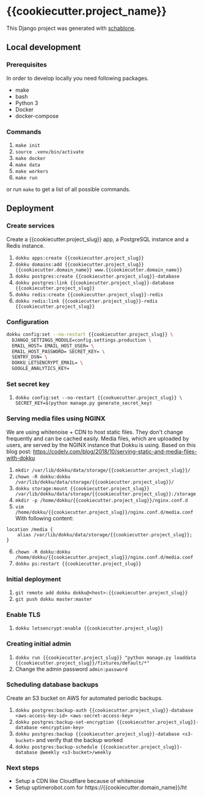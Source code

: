 # {{cookiecutter.project_name}}

This Django project was generated with [schablone](https://github.com/joseferben/schablone).

## Local development

### Prerequisites
In order to develop locally you need following packages.

- make
- bash
- Python 3
- Docker
- docker-compose

### Commands
1. `make init`
2. `source .venv/bin/activate`
3. `make docker`
4. `make data`
5. `make workers`
6. `make run`

or run `make` to get a list of all possible commands.

## Deployment

### Create services
Create a {{cookiecutter.project_slug}} app, a PostgreSQL instance and a Redis instance.
1. `dokku apps:create {{cookiecutter.project_slug}}`
2. `dokku domains:add {{cookiecutter.project_slug}} {{cookiecutter.domain_name}} www.{{cookiecutter.domain_name}}`
3. `dokku postgres:create {{cookiecutter.project_slug}}-database`
4. `dokku postgres:link {{cookiecutter.project_slug}}-database {{cookiecutter.project_slug}}`
5. `dokku redis:create {{cookiecutter.project_slug}}-redis`
6. `dokku redis:link {{cookiecutter.project_slug}}-redis {{cookiecutter.project_slug}}`

### Configuration
```sh
dokku config:set --no-restart {{cookiecutter.project_slug}} \
  DJANGO_SETTINGS_MODULE=config.settings.production \
  EMAIL_HOST= EMAIL_HOST_USER= \
  EMAIL_HOST_PASSWORD= SECRET_KEY= \
  SENTRY_DSN= \
  DOKKU_LETSENCRYPT_EMAIL= \
  GOOGLE_ANALYTICS_KEY=
```

### Set secret key
1. `dokku config:set --no-restart {{cookuecutter.project_slug}} \
  SECRET_KEY=$(python manage.py generate_secret_key)`

### Serving media files using NGINX
We are using whitenoise + CDN to host static files. They don't change frequently and can be cached easily. Media files, which are uploaded by users, are served by the NGINX instance that Dokku is using.
Based on this blog post: https://codelv.com/blog/2018/10/serving-static-and-media-files-with-dokku

1. `mkdir /var/lib/dokku/data/storage/{{cookiecutter.project_slug}}/`
2. `chown -R dokku:dokku /var/lib/dokku/data/storage/{{cookiecutter.project_slug}}/`
3. `dokku storage:mount {{cookiecutter.project_slug}} /var/lib/dokku/data/storage/{{cookiecutter.project_slug}}:/storage`
4. `mkdir -p /home/dokku/{{cookiecutter.project_slug}}/nginx.conf.d`
5. `vim /home/dokku/{{cookiecutter.project_slug}}/nginx.conf.d/media.conf`
With following content:
```nginx
location /media {
    alias /var/lib/dokku/data/storage/{{cookiecutter.project_slug}};
}
```
6. `chown -R dokku:dokku /home/dokku/{{cookiecutter.project_slug}}/nginx.conf.d/media.conf`
7. `dokku ps:restart {{cookiecutter.project_slug}}`

### Initial deployment
1. `git remote add dokku dokku@<host>:{{cookiecutter.project_slug}}`
2. `git push dokku master:master`

### Enable TLS
1. `dokku letsencrypt:enable {{cookiecutter.project_slug}}`

### Creating initial admin
1. `dokku run {{cookiecutter.project_slug}} "python manage.py loaddata {{cookiecutter.project_slug}}/fixtures/default/*"`
2. Change the admin password `admin:password`

### Scheduling database backups
Create an S3 bucket on AWS for automated periodic backups.

1. `dokku postgres:backup-auth {{cookiecutter.project_slug}}-database <aws-access-key-id> <aws-secret-access-key>`
2. `dokku postgres:backup-set-encryption {{cookiecutter.project_slug}}-database <encryption-key>`
3. `dokku postgres:backup {{cookiecutter.project_slug}}-database <s3-bucket>` and verify that the backup worked
4. `dokku postgres:backup-schedule {{cookiecutter.project_slug}}-database @weekly <s3-bucket>/weekly`

### Next steps
- Setup a CDN like Cloudflare because of whitenoise
- Setup uptimerobot.com for https://{{cookiecutter.domain_name}}/ht
